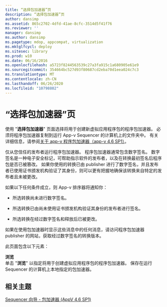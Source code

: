 ```yaml
---
title: “选择包加速器”页
description: “选择包加速器”页
author: dansimp
ms.assetid: 865c2702-4dfd-41ae-8cfc-3514d5f41f76
ms.reviewer: ''
manager: dansimp
ms.author: dansimp
ms.pagetype: mdop, appcompat, virtualization
ms.mktglfcycl: deploy
ms.sitesec: library
ms.prod: w10
ms.date: 06/16/2016
ms.openlocfilehash: a5723f8244563539c27a3fa915c1a680905e61e9
ms.sourcegitcommit: 354664bc527d93f80687cd2eba70d1eea024c7c3
ms.translationtype: MT
ms.contentlocale: zh-CN
ms.lasthandoff: 06/26/2020
ms.locfileid: "10798802"
---
```

# “选择包加速器”页


使用 "**选择包加速器**" 页面选择将用于创建新虚拟应用程序包的程序包加速器。 必须将程序包加速器复制到运行 App-v Sequencer 的计算机上的文件夹中。 有关详细信息，请参阅[关于 app-v 程序包加速器（app-v 4.6 SP1）](about-app-v-package-accelerators--app-v-46-sp1-.md)。

仅从您信任的发布者运行程序包加速器。 程序包加速器通常包含数字签名。 数字签名是一种电子安全标记，可帮助指示软件的发布者，以及在转换最初签名后程序包是否已被篡改。 如果你使用的转换已由 publisher 进行了数字签名，并且发布者已使用证书颁发机构验证了其身份，则可以更有把握地确保该转换来自特定的发布者且未被更改。

如果以下任何条件成立，则 App-v 排序器将通知你：

-   所选转换尚未进行数字签名。

-   所选转换已由尚未使用证书颁发机构验证其身份的发布者进行签名。

-   所选转换在经过数字签名和释放后已被更改。

如果在使用包加速器时显示这些消息中的任何消息，请访问程序包加速器 publisher 的网站，获取经过数字签名的转换版本。

此页面包含以下元素：

<a href="" id="browse"></a>**浏览**  
单击 "**浏览**" 以指定将用于创建虚拟应用程序包的程序包加速器。 保存在运行 Sequencer 的计算机上本地指定的包加速器。

## 相关主题


[Sequencer 向导 - 包加速器 (AppV 4.6 SP1)](sequencer-wizard---package-accelerator--appv-46-sp1-.md)

 

 





